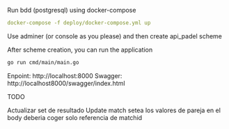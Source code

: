 Run bdd (postgresql) using docker-compose

```yaml
docker-compose -f deploy/docker-compose.yml up
```

Use adminer (or console as you please) and then create api_padel scheme

After scheme creation, you can run the application
```bash
go run cmd/main/main.go
```

Enpoint: http://localhost:8000
Swagger: http://localhost8000/swagger/index.html


TODO

Actualizar set de resultado
Update match setea los valores de pareja en el body deberia coger solo referencia de matchid
